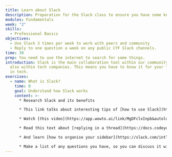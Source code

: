 ```yaml
---
title: Learn about Slack
description: Preparation for the Slack class to ensure you have some knowledge
modules: Fundamentals
week: "2"
skills:
  - Professional Basics
objectives:
  - Use Slack 3 times per week to work with peers and community
  - Reply to one question a week on any public CYF Slack channels.
time: 30
prep: You need to use the internet to search for some things.
introduction: S﻿lack is the main collaboration tool within our community and
  also within tech companies. This means you have to know it for your future job
  in tech.
exercises:
  - name: What is Slack?
    time: 0
    goal: Understand how Slack works
    content: >-
      * Research Slack and its benefits

      * This link talks about interesting tips of [how to use Slack](https://dispatch.m.io/slack-etiquette/)

      * Watch [this video](https://app.wowto.ai/link/MgDFclxInpb&autolocale=true) about Slack Etiquette for our community

      * Read this text about [replying in a thread](https://docs.codeyourfuture.io/trainees/guides/common-responses/reply-in-thread)

      * A﻿nd learn [how to organise your sidebar](https://slack.com/intl/en-gb/help/articles/360043207674-Organise-your-sidebar-with-customised-sections)

      * M﻿ake a list of any questions you have, so you can discuss it with your team members
---
```

